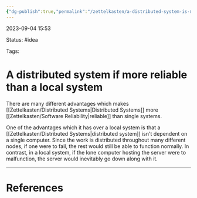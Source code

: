 ```yaml
---
{"dg-publish":true,"permalink":"/zettelkasten/a-distributed-system-is-more-reliable-than-a-local-system/"}
---
```


2023-09-04 15:53

Status: #idea

Tags:

# A distributed system if more reliable than a local system

There are many different advantages which makes [[Zettelkasten/Distributed Systems\|Distributed Systems]] more [[Zettelkasten/Software Reliability\|reliable]] than single systems. 

One of the advantages which it has over a local system is that a [[Zettelkasten/Distributed Systems\|distributed system]] isn't dependent on a single computer. Since the work is distributed throughout many different nodes, if one were to fail, the rest would still be able to function normally. In contrast, in a local system, if the lone computer hosting the server were to malfunction, the server would inevitably go down along with it.

---

# References